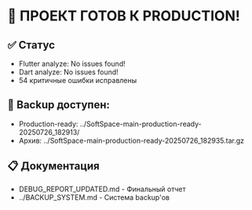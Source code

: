 # 🎉 ПРОЕКТ ГОТОВ К PRODUCTION!

## ✅ Статус
- Flutter analyze: No issues found!
- Dart analyze: No issues found!
- 54 критичные ошибки исправлены

## 💾 Backup доступен:
- Production-ready: ../SoftSpace-main-production-ready-20250726_182913/
- Архив: ../SoftSpace-main-production-ready-20250726_182935.tar.gz

## 📋 Документация
- DEBUG_REPORT_UPDATED.md - Финальный отчет
- ../BACKUP_SYSTEM.md - Система backup'ов
